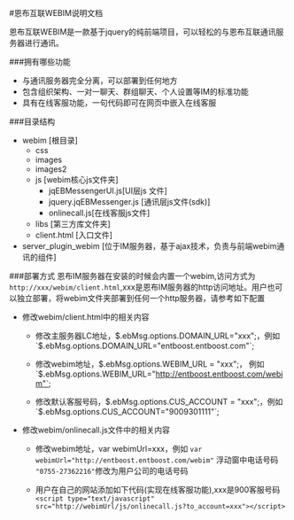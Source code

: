 #恩布互联WEBIM说明文档

恩布互联WEBIM是一款基于jquery的纯前端项目，可以轻松的与恩布互联通讯服务器进行通讯。

###拥有哪些功能
* 与通讯服务器完全分离，可以部署到任何地方
* 包含组织架构、一对一聊天、群组聊天、个人设置等IM的标准功能
* 具有在线客服功能，一句代码即可在网页中嵌入在线客服

###目录结构
* webim [根目录]
	* css
	* images
	* images2
	* js   [webim核心js文件夹]
		* jqEBMessengerUI.js[UI层js	文件]
		* jquery.jqEBMessenger.js [通讯层js文件(sdk)]
		* onlinecall.js[在线客服js文件]
	* libs [第三方库文件夹]
	* client.html [入口文件]
* server_plugin_webim [位于IM服务器，基于ajax技术，负责与前端webim通讯的组件]

###部署方式
恩布IM服务器在安装的时候会内置一个webim,访问方式为`http://xxx/webim/client.html`,xxx是恩布IM服务器的http访问地址。用户也可以独立部署，将webim文件夹部署到任何一个http服务器，请参考如下配置<br/>

* 修改webim/client.html中的相关内容
	* 修改主服务器LC地址，$.ebMsg.options.DOMAIN_URL="xxx";，例如 `$.ebMsg.options.DOMAIN_URL="entboost.entboost.com"`;
	
	* 修改webim地址，$.ebMsg.options.WEBIM_URL = "xxx";， 例如`$.ebMsg.options.WEBIM_URL="http://entboost.entboost.com/webim"`;
	
	* 修改默认客服号码，$.ebMsg.options.CUS_ACCOUNT = "xxx";，例如`$.ebMsg.options.CUS_ACCOUNT="9009301111"`;

* 修改webim/onlinecall.js文件中的相关内容
	* 修改webim地址，var webimUrl=xxx，例如 `var webimUrl="http://entboost.entboost.com/webim"`
	浮动窗中电话号码 `"0755-27362216"`修改为用户公司的电话号码
	
	* 用户在自己的网站添加如下代码(实现在线客服功能),xxx是900客服号码
	 `<script type="text/javascript" src="http://webimUrl/js/onlinecall.js?to_account=xxx"></script>`
	
	